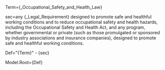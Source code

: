 Term={_Occupational_Safety_and_Health_Law}

sec=any {_Legal_Requirement} designed to promote safe and healthful working conditions and to reduce occupational safety and health hazards, including the Occupational Safety and Health Act, and any program, whether governmental or private (such as those promulgated or sponsored by industry associations and insurance companies), designed to promote safe and healthful working conditions.

Def="{Term}" - {sec}

Model.Root={Def}

